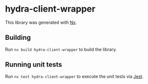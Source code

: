 # hydra-client-wrapper

This library was generated with [Nx](https://nx.dev).

## Building

Run `nx build hydra-client-wrapper` to build the library.

## Running unit tests

Run `nx test hydra-client-wrapper` to execute the unit tests via [Jest](https://jestjs.io).
